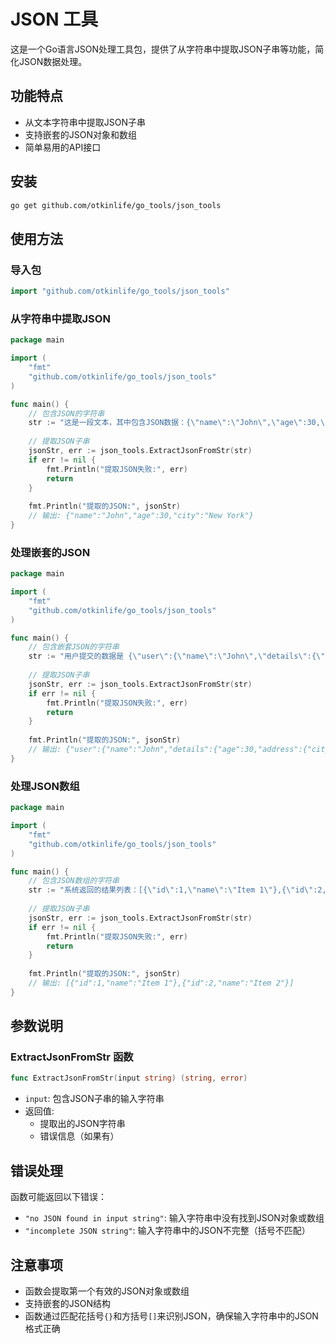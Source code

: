 # JSON 工具

这是一个Go语言JSON处理工具包，提供了从字符串中提取JSON子串等功能，简化JSON数据处理。

## 功能特点

- 从文本字符串中提取JSON子串
- 支持嵌套的JSON对象和数组
- 简单易用的API接口

## 安装

```bash
go get github.com/otkinlife/go_tools/json_tools
```

## 使用方法

### 导入包

```go
import "github.com/otkinlife/go_tools/json_tools"
```

### 从字符串中提取JSON

```go
package main

import (
    "fmt"
    "github.com/otkinlife/go_tools/json_tools"
)

func main() {
    // 包含JSON的字符串
    str := "这是一段文本，其中包含JSON数据：{\"name\":\"John\",\"age\":30,\"city\":\"New York\"}"
    
    // 提取JSON子串
    jsonStr, err := json_tools.ExtractJsonFromStr(str)
    if err != nil {
        fmt.Println("提取JSON失败:", err)
        return
    }
    
    fmt.Println("提取的JSON:", jsonStr)
    // 输出: {"name":"John","age":30,"city":"New York"}
}
```

### 处理嵌套的JSON

```go
package main

import (
    "fmt"
    "github.com/otkinlife/go_tools/json_tools"
)

func main() {
    // 包含嵌套JSON的字符串
    str := "用户提交的数据是 {\"user\":{\"name\":\"John\",\"details\":{\"age\":30,\"address\":{\"city\":\"New York\"}}}}"
    
    // 提取JSON子串
    jsonStr, err := json_tools.ExtractJsonFromStr(str)
    if err != nil {
        fmt.Println("提取JSON失败:", err)
        return
    }
    
    fmt.Println("提取的JSON:", jsonStr)
    // 输出: {"user":{"name":"John","details":{"age":30,"address":{"city":"New York"}}}}
}
```

### 处理JSON数组

```go
package main

import (
    "fmt"
    "github.com/otkinlife/go_tools/json_tools"
)

func main() {
    // 包含JSON数组的字符串
    str := "系统返回的结果列表：[{\"id\":1,\"name\":\"Item 1\"},{\"id\":2,\"name\":\"Item 2\"}]"
    
    // 提取JSON子串
    jsonStr, err := json_tools.ExtractJsonFromStr(str)
    if err != nil {
        fmt.Println("提取JSON失败:", err)
        return
    }
    
    fmt.Println("提取的JSON:", jsonStr)
    // 输出: [{"id":1,"name":"Item 1"},{"id":2,"name":"Item 2"}]
}
```

## 参数说明

### ExtractJsonFromStr 函数

```go
func ExtractJsonFromStr(input string) (string, error)
```

- `input`: 包含JSON子串的输入字符串
- 返回值:
    - 提取出的JSON字符串
    - 错误信息（如果有）

## 错误处理

函数可能返回以下错误：

- `"no JSON found in input string"`: 输入字符串中没有找到JSON对象或数组
- `"incomplete JSON string"`: 输入字符串中的JSON不完整（括号不匹配）

## 注意事项

- 函数会提取第一个有效的JSON对象或数组
- 支持嵌套的JSON结构
- 函数通过匹配花括号`{}`和方括号`[]`来识别JSON，确保输入字符串中的JSON格式正确